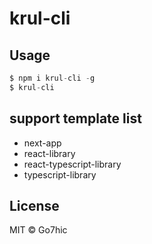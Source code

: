 # krul-cli

## Usage

```js
$ npm i krul-cli -g
$ krul-cli
```

## support template list

- next-app
- react-library
- react-typescript-library
- typescript-library

## License

MIT © Go7hic
